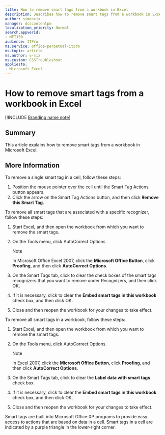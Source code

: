 ```yaml
---
title: How to remove smart tags from a workbook in Excel
description: Describes how to remove smart tags from a workbook in Excel.
author: simonxjx
manager: dcscontentpm
localization_priority: Normal
search.appverid: 
- MET150
audience: ITPro
ms.service: office-perpetual-itpro
ms.topic: article
ms.author: v-six
ms.custom: CSSTroubleshoot
appliesto:
- Microsoft Excel
---
```


# How to remove smart tags from a workbook in Excel

[!INCLUDE [Branding name note](../../../includes/branding-name-note.md)]

## Summary

This article explains how to remove smart tags from a workbook in Microsoft Excel.

## More Information

To remove a single smart tag in a cell, follow these steps:

1. Position the mouse pointer over the cell until the Smart Tag Actions button appears.
2. Click the arrow on the Smart Tag Actions button, and then click **Remove this Smart Tag**.

To remove all smart tags that are associated with a specific recognizer, follow these steps:

1. Start Excel, and then open the workbook from which you want to remove the smart tags.
2. On the Tools menu, click AutoCorrect Options.

   > [!NOTE]
   > In Microsoft Office Excel 2007, click the **Microsoft Office Button**, click **Proofing**, and then click **AutoCorrect Options**.

3. On the Smart Tags tab, click to clear the check boxes of the smart tags recognizers that you want to remove under Recognizers, and then click OK.
4. If it is necessary, click to clear the **Embed smart tags in this workbook** check box, and then click OK.
5. Close and then reopen the workbook for your changes to take effect.

To remove all smart tags in a workbook, follow these steps:

1. Start Excel, and then open the workbook from which you want to remove the smart tags.
2. On the Tools menu, click AutoCorrect Options.

   > [!NOTE]
   > In Excel 2007, click the **Microsoft Office Button**, click **Proofing**, and then click **AutoCorrect Options**.

3. On the Smart Tags tab, click to clear the **Label data with smart tags** check box.
4. If it is necessary, click to clear the **Embed smart tags in this workbook** check box, and then click OK.
5. Close and then reopen the workbook for your changes to take effect.

Smart tags are built into Microsoft Office XP programs to provide easy access to actions that are based on data in a cell. Smart tags in a cell are indicated by a purple triangle in the lower-right corner.